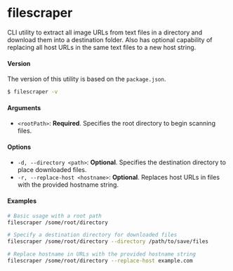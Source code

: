 # filescraper

CLI utility to extract all image URLs from text files in a directory and download them into a destination folder.  Also has optional capability of replacing all host URLs in the same text files to a new host string.

#### **Version**
The version of this utility is based on the `package.json`.

```bash
$ filescraper -v
```

#### **Arguments**
- `<rootPath>`: **Required**. Specifies the root directory to begin scanning files.

#### **Options**
- `-d, --directory <path>`: **Optional**. Specifies the destination directory to place downloaded files.
- `-r, --replace-host <hostname>`: **Optional**. Replaces host URLs in files with the provided hostname string.

#### **Examples**

```bash
# Basic usage with a root path
filescraper /some/root/directory

# Specify a destination directory for downloaded files
filescraper /some/root/directory --directory /path/to/save/files

# Replace hostname in URLs with the provided hostname string
filescraper /some/root/directory --replace-host example.com
```